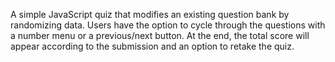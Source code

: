 A simple JavaScript quiz that modifies an existing question bank by randomizing data. 
Users have the option to cycle through the questions with a number menu or a previous/next button. 
At the end, the total score will appear according to the submission and an option to retake the quiz.  
